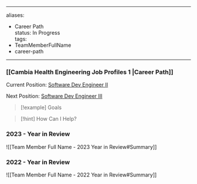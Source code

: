   
---  
aliases:

 - Career Path  
status: In Progress  
tags:
 - TeamMemberFullName
 - career-path  
---

### [[Cambia Health Engineering Job Profiles 1 |Career Path]]

  
Current Position: [Software Dev Engineer II](https://www.myworkday.com/cambiahealth/d/inst/15$1514/219$72.htmld#TABINDEX=0&SUBTABINDEX=0)

Next Position: [Software Dev Engineer III](https://www.myworkday.com/cambiahealth/d/inst/3$612/219$388.htmld)

> [!example] Goals

> [!hint] How Can I Help?

### 2023 - Year in Review

![[Team Member Full Name - 2023 Year in Review#Summary]]

### 2022 - Year in Review

![[Team Member Full Name - 2022 Year in Review#Summary]]
